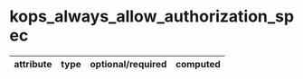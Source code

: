 # kops_always_allow_authorization_spec

| attribute | type | optional/required | computed |
| --- | --- | --- | --- |
